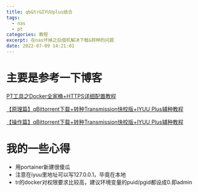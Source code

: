 ```yaml
---
title: qb&tr&IYUUplus结合
tags:
  - nas
  - pt
categories: 教程
excerpt: 在nas坏掉之后借机解决下载&转种的问题
date: 2022-07-09 14:21:01
---
```


# 主要是参考一下博客
[PT工具之Docker全家桶+HTTPS详细配置教程](https://blog.csdn.net/shangyexin/article/details/121924875)

[【原理篇】qBittorrent下载+转种Transmission快校版+IYUU Plus辅种教程](https://blog.csdn.net/shangyexin/article/details/122043327)

[【操作篇】qBittorrent下载+转种Transmission快校版+IYUU Plus辅种教程](https://blog.csdn.net/shangyexin/article/details/122085552?spm=1001.2101.3001.6661.1&utm_medium=distribute.pc_relevant_t0.none-task-blog-2%7Edefault%7ECTRLIST%7Edefault-1-122085552-blog-122043327.pc_relevant_multi_platform_whitelistv2&depth_1-utm_source=distribute.pc_relevant_t0.none-task-blog-2%7Edefault%7ECTRLIST%7Edefault-1-122085552-blog-122043327.pc_relevant_multi_platform_whitelistv2&utm_relevant_index=1)

# 我的一些心得
* 用portainer新建很傻瓜
* 注意在iyuu里地址可以写127.0.0.1，毕竟在本地
* tr的docker对权限要求比较高，建议环境变量的puid/pgid都设成0.即admin